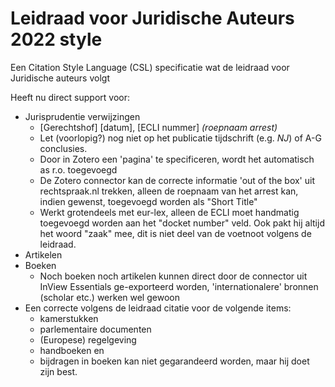 # Leidraad voor Juridische Auteurs 2022 style

 Een Citation Style Language (CSL) specificatie wat de leidraad voor Juridische auteurs volgt

Heeft nu direct support voor:

* Jurisprudentie verwijzingen
  * [Gerechtshof] [datum], [ECLI nummer] *(roepnaam arrest)*
  * Let (voorlopig?) nog niet op het publicatie tijdschrift (e.g. *NJ*) of A-G conclusies.
  * Door in Zotero een 'pagina' te specificeren, wordt het automatisch as r.o. toegevoegd
  * De Zotero connector kan de correcte informatie 'out of the box' uit rechtspraak.nl trekken, alleen de roepnaam van het arrest kan, indien gewenst, toegevoegd worden als "Short Title"
  * Werkt grotendeels met eur-lex, alleen de ECLI moet handmatig toegevoegd worden aan het "docket number" veld. Ook pakt hij altijd het woord "zaak" mee, dit is niet deel van de voetnoot volgens de leidraad.
* Artikelen
* Boeken
  * Noch boeken noch artikelen kunnen direct door de connector uit InView Essentials ge-exporteerd worden, 'internationalere' bronnen (scholar etc.) werken wel gewoon
* Een correcte volgens de leidraad citatie voor de volgende items:
  * kamerstukken
  * parlementaire documenten
  * (Europese) regelgeving
  * handboeken en
  * bijdragen in boeken
  kan niet gegarandeerd worden, maar hij doet zijn best.
